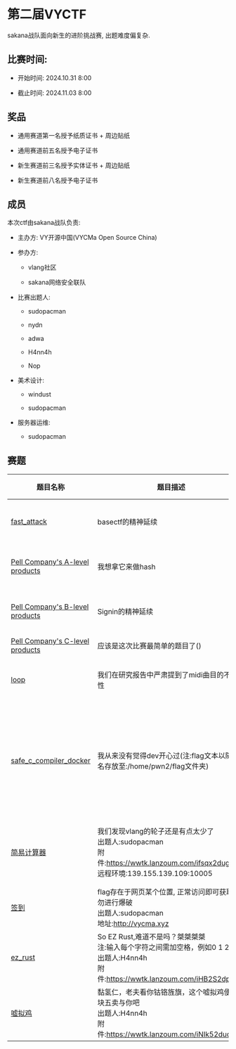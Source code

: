 # 第二届VYCTF

sakana战队面向新生的进阶挑战赛, 出题难度偏复杂.

## 比赛时间:

- 开始时间: 2024.10.31 8:00  

- 截止时间: 2024.11.03 8:00

## 奖品

- 通用赛道第一名授予纸质证书 + 周边贴纸

- 通用赛道前五名授予电子证书

- 新生赛道前三名授予实体证书 + 周边贴纸

- 新生赛道前八名授予电子证书

## 成员

本次ctf由sakana战队负责:

- 主办方: VY开源中国(VYCMa Open Source China)

- 参办方: 
  
  - vlang社区
  
  - sakana网络安全联队

- 比赛出题人:
  
  - sudopacman
  
  - nydn
  
  - adwa
  
  - H4nn4h
  
  - Nop

- 美术设计:
  
  - windust
  
  - sudopacman

- 服务器运维:
  
  - sudopacman

## 赛题

| 题目名称                                                                      | 题目描述                                                                                                               | 题目类型    | 出题人        | 题目难度   | 问题指向                                                          | flag                                                                    |
| ------------------------------------------------------------------------- | ------------------------------------------------------------------------------------------------------------------ | ------- | ---------- | ------ | ------------------------------------------------------------- | ----------------------------------------------------------------------- |
| [fast_attack](./WP/fast_attack/README.md)                                 | basectf的精神延续                                                                                                       | Crypto  | sudopacman | normal | p-adic上的ECC问题, 快速破解10组曲线                                      | vyctf{adwa_is_the_best_crypto_player}                                   |
| [Pell Company's A-level products](./WP/Pell_Company's_products/README.md) | 我想拿它来做hash                                                                                                         | Crypto  | adwa       | normal | 自定义曲线的ph算法及曲线背包问题                                             | vyctf{0010011100000101010011100001101111110101011001000101011111101001} |
| [Pell Company's B-level products](./WP/Pell_Company's_products/README.md) | Signin的精神延续                                                                                                        | Crypto  | adwa       | normal | 自定义曲线实现的类RSA加密及二元copper                                       | vyctf{ffefc2b4c1482c8beef04fbdd0e38e7a931d4f41c2e63f7aa13b2e1d1ef7f970} |
| [Pell Company's C-level products](./WP/Pell_Company's_products/README.md) | 应该是这次比赛最简单的题目了()                                                                                                   | Crypto  | adwa       | normal | 自定义曲线的阶的问题                                                    | vyctf{19636b9eb26a0f0701691f84a643b081}                                 |
| [loop](./WP/loop/README.md)                                               | 我们在研究报告中严肃提到了midi曲目的不安全性                                                                                           | MISC    | sudopacman | hard   | 音频上基于osc的信息安全问题研究报告                                           | vyctf{Lycoris_Recoil}                                                   |
| [safe_c_compiler_docker](./WP/safe_c_compiler/README.md)                  | 我从来没有觉得dev开心过(注:flag文本以随机名存放至:/home/pwn2/flag文件夹)                                                                  | Pwn     | nydn       | hard   | 函数指针劫持控制流,编译器处理函数调用传参时生成的寄存器操作代码构造shellcode，相对偏移跳转连接shellcode | vyctf{wow_you_have_become_a_c_expert}                                   |
| [简易计算器](./wp/简易计算器/README.md)                                             | 我们发现vlang的轮子还是有点太少了<br/>出题人:sudopacman<br/>附件:https://wwtk.lanzoum.com/ifsqx2dugtwd<br/>远程环境:139.155.139.109:10005 | web     | sudopacman | normal | 考察一点反编译基础, 模糊测试能力与基本的shell方法应用                                | vyctf{66895b7d-3169-478d-b7ef-fd0530a46fba}                             |
| [签到](./WP/签到/README.md)                                                   | flag存在于网页某个位置, 正常访问即可获取, 请勿进行爆破<br/>出题人:sudopacman<br/>地址:http://vycma.xyz                                         | web     | sudopacman | signin | 送分题, 考察对前端的认识                                                 | vyctf{welcome_come_to_vyctf!!!}                                         |
| [ez_rust](./WP/ez_rust/README.md)                                         | So EZ Rust,难道不是吗？桀桀桀桀<br/>注:输入每个字符之间需加空格，例如0 1 2 3 4<br/>出题人:H4nn4h<br/>附件:https://wwtk.lanzoum.com/iHB2S2dpsdtg   | Reverse | H4nn4h     | normal | rust程序分析                                                      | vyctf{d13bc9c2db60006994cc63be66dd0283}                                 |
| [嘘拟鸡](./WP/嘘拟鸡/README.md)                                                 | 黏氢仁，老夫看你钴铬旌旗，这个嘘拟鸡便两块五卖与你吧<br/>出题人:H4nn4h<br/>附件:https://wwtk.lanzoum.com/iNIk52duojxc                             | Reverse | H4nn4h     | hard   | VM                                                            | vyctf{Vm_ji_ni_tai_mei~~~Oh_baby!}                                      |

